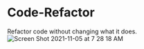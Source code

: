 # Code-Refactor
Refactor code without changing what it does.
![Screen Shot 2021-11-05 at 7 28 18 AM](https://user-images.githubusercontent.com/91584132/140528670-45ef9ac7-1c97-45a2-89f0-592d3ab9824c.png)
